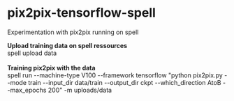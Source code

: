# pix2pix-tensorflow-spell
Experimentation with pix2pix running on spell<br/>

<b>Upload training data on spell ressources</b><br/>
spell upload data<br/>
<br/>
<b>Training pix2pix with the data</b><br/>
spell run --machine-type V100 --framework tensorflow "python pix2pix.py --mode train --input_dir data/train --output_dir ckpt --which_direction AtoB --max_epochs 200" -m uploads/data
